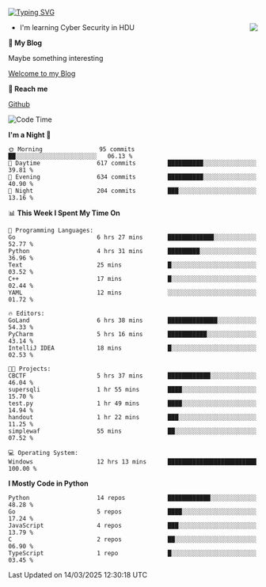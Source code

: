 [![Typing SVG](https://readme-typing-svg.herokuapp.com?font=Fira+Code&pause=1000&random=false&width=450&height=60&lines=Hello+%F0%9F%91%8B%F0%9F%8F%BB;I'm+JBNRZ)](https://git.io/typing-svg)

<a href="#">
  <img align="right" src="https://github-readme-stats.vercel.app/api?username=JBNRZ&show_icons=true&bg_color=15,f2f7fd,E0EAFC" />
</a>

- I'm learning Cyber Security in HDU

 **🌱 My Blog**

Maybe something interesting

[Welcome to my Blog](https://jbnrz.com.cn/)

 **💬 Reach me** 

[Github](https://github.com/JBNRZ)


<!--START_SECTION:waka-->
![Code Time](http://img.shields.io/badge/Code%20Time-1%2C024%20hrs%2029%20mins-blue)

**I'm a Night 🦉** 

```text
🌞 Morning                95 commits          ██░░░░░░░░░░░░░░░░░░░░░░░   06.13 % 
🌆 Daytime                617 commits         ██████████░░░░░░░░░░░░░░░   39.81 % 
🌃 Evening                634 commits         ██████████░░░░░░░░░░░░░░░   40.90 % 
🌙 Night                  204 commits         ███░░░░░░░░░░░░░░░░░░░░░░   13.16 % 
```


📊 **This Week I Spent My Time On** 

```text
💬 Programming Languages: 
Go                       6 hrs 27 mins       █████████████░░░░░░░░░░░░   52.77 % 
Python                   4 hrs 31 mins       █████████░░░░░░░░░░░░░░░░   36.96 % 
Text                     25 mins             █░░░░░░░░░░░░░░░░░░░░░░░░   03.52 % 
C++                      17 mins             █░░░░░░░░░░░░░░░░░░░░░░░░   02.44 % 
YAML                     12 mins             ░░░░░░░░░░░░░░░░░░░░░░░░░   01.72 % 

🔥 Editors: 
GoLand                   6 hrs 38 mins       ██████████████░░░░░░░░░░░   54.33 % 
PyCharm                  5 hrs 16 mins       ███████████░░░░░░░░░░░░░░   43.14 % 
IntelliJ IDEA            18 mins             █░░░░░░░░░░░░░░░░░░░░░░░░   02.53 % 

🐱‍💻 Projects: 
CBCTF                    5 hrs 37 mins       ████████████░░░░░░░░░░░░░   46.04 % 
supersqli                1 hr 55 mins        ████░░░░░░░░░░░░░░░░░░░░░   15.70 % 
test.py                  1 hr 49 mins        ████░░░░░░░░░░░░░░░░░░░░░   14.94 % 
handout                  1 hr 22 mins        ███░░░░░░░░░░░░░░░░░░░░░░   11.25 % 
simplewaf                55 mins             ██░░░░░░░░░░░░░░░░░░░░░░░   07.52 % 

💻 Operating System: 
Windows                  12 hrs 13 mins      █████████████████████████   100.00 % 
```

**I Mostly Code in Python** 

```text
Python                   14 repos            ████████████░░░░░░░░░░░░░   48.28 % 
Go                       5 repos             ████░░░░░░░░░░░░░░░░░░░░░   17.24 % 
JavaScript               4 repos             ███░░░░░░░░░░░░░░░░░░░░░░   13.79 % 
C                        2 repos             ██░░░░░░░░░░░░░░░░░░░░░░░   06.90 % 
TypeScript               1 repo              █░░░░░░░░░░░░░░░░░░░░░░░░   03.45 % 
```




 Last Updated on 14/03/2025 12:30:18 UTC
<!--END_SECTION:waka-->
